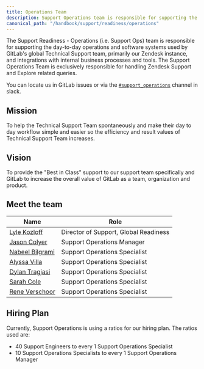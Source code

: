 ```yaml
---
title: Operations Team
description: Support Operations team is responsible for supporting the day-to-day operations and software systems used by GitLab's global Technical Support team
canonical_path: "/handbook/support/readiness/operations"
---
```


The Support Readiness - Operations (i.e. Support Ops) team is responsible for
supporting the day-to-day operations and software systems used by GitLab's
global Technical Support team, primarily our Zendesk instance, and integrations
with internal business processes and tools. The Support Operations Team is
exclusively responsible for handling Zendesk Support and Explore related
queries.

You can locate us in GitLab issues or via the
[`#support_operations`](https://gitlab.slack.com/archives/C018ZGZAMPD)
channel in slack.

## Mission

To help the Technical Support Team spontaneously and make their day to day
workflow simple and easier so the efficiency and result values of Technical
Support Team increases.

## Vision

To provide the "Best in Class" support to our support team specifically and
GitLab to increase the overall value of GitLab as a team, organization and
product.

## Meet the team

| Name                                                  | Role                                  |
|-------------------------------------------------------|---------------------------------------|
| [Lyle Kozloff](https://gitlab.com/lyle)               | Director of Support, Global Readiness |
| [Jason Colyer](https://gitlab.com/jcolyer)            | Support Operations Manager            |
| [Nabeel Bilgrami](https://gitlab.com/nabeel.bilgrami) | Support Operations Specialist         |
| [Alyssa Villa](https://gitlab.com/avilla4)            | Support Operations Specialist         |
| [Dylan Tragjasi](https://gitlab.com/dtragjasi)        | Support Operations Specialist         |
| [Sarah Cole](https://gitlab.com/Secole)               | Support Operations Specialist         |
| [Rene Verschoor](https://gitlab.com/rverschoor)       | Support Operations Specialist         |

## Hiring Plan

Currently, Support Operations is using a ratios for our hiring plan. The ratios
used are:

- 40 Support Engineers to every 1 Support Operations Specialist
- 10 Support Operations Specialists to every 1 Support Operations Manager
